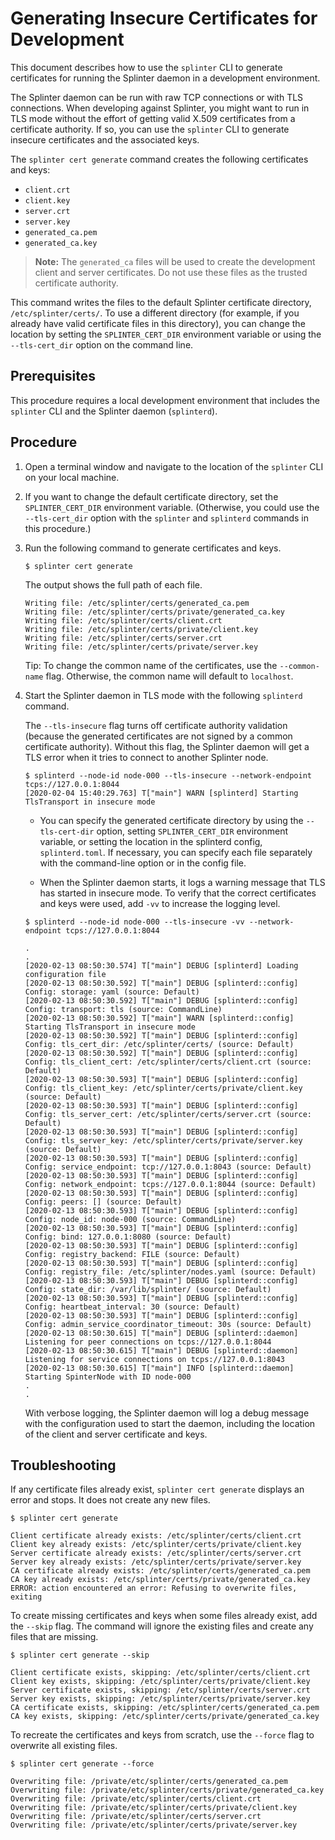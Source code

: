 # Generating Insecure Certificates for Development

This document describes how to use the `splinter` CLI to generate certificates
for running the Splinter daemon in a development environment.

The Splinter daemon can be run with raw TCP connections or with TLS connections.
When developing against Splinter, you might want to run in TLS mode without the
effort of getting valid X.509 certificates from a certificate authority. If so,
you can use the `splinter` CLI to generate insecure certificates and the
associated keys.

The `splinter cert generate` command creates the following certificates and
keys:
  - `client.crt`
  - `client.key`
  - `server.crt`
  - `server.key`
  - `generated_ca.pem`
  - `generated_ca.key`

> **Note:** The `generated_ca` files will be used to create the development
> client and server certificates. Do not use these files as the trusted
> certificate authority.

This command writes the files to the default Splinter certificate directory,
`/etc/splinter/certs/`. To use a different directory (for example, if you
already have valid certificate files in this directory), you can change the
location by setting the `SPLINTER_CERT_DIR` environment variable or using the
`--tls-cert_dir` option on the command line.

## Prerequisites

This procedure requires a local development environment that includes the
`splinter` CLI and the Splinter daemon (`splinterd`).

## Procedure

1. Open a terminal window and navigate to the location of the `splinter` CLI
   on your local machine.

1. If you want to change the default certificate directory, set the
   `SPLINTER_CERT_DIR` environment variable. (Otherwise, you could
   use the `--tls-cert_dir` option with the `splinter` and `splinterd`
   commands in this procedure.)

1. Run the following command to generate certificates and keys.

   ```
   $ splinter cert generate
   ```

   The output shows the full path of each file.

   ```
   Writing file: /etc/splinter/certs/generated_ca.pem
   Writing file: /etc/splinter/certs/private/generated_ca.key
   Writing file: /etc/splinter/certs/client.crt
   Writing file: /etc/splinter/certs/private/client.key
   Writing file: /etc/splinter/certs/server.crt
   Writing file: /etc/splinter/certs/private/server.key
   ```

   Tip: To change the common name of the certificates, use the `--common-name`
   flag. Otherwise, the common name will default to `localhost`.

1. Start the Splinter daemon in TLS mode with the following `splinterd` command.

   The `--tls-insecure` flag turns off certificate authority validation (because
   the generated certificates are not signed by a common certificate authority).
   Without this flag, the Splinter daemon will get a TLS error when it tries to
   connect to another Splinter node.

   ```
   $ splinterd --node-id node-000 --tls-insecure --network-endpoint tcps://127.0.0.1:8044
   [2020-02-04 15:40:29.763] T["main"] WARN [splinterd] Starting TlsTransport in insecure mode
   ```

   * You can specify the generated certificate directory by using the
    `--tls-cert-dir` option, setting `SPLINTER_CERT_DIR` environment variable,
    or setting the location in the splinterd config, `splinterd.toml`. If
    necessary, you can specify each file separately with the command-line option
    or in the config file.

   * When the Splinter daemon starts, it logs a warning message that TLS
     has started in insecure mode. To verify that the correct certificates and
     keys were used, add `-vv` to increase the logging level.

   ```
   $ splinterd --node-id node-000 --tls-insecure -vv --network-endpoint tcps://127.0.0.1:8044

   .
   .
   [2020-02-13 08:50:30.574] T["main"] DEBUG [splinterd] Loading configuration file
   [2020-02-13 08:50:30.592] T["main"] DEBUG [splinterd::config] Config: storage: yaml (source: Default)
   [2020-02-13 08:50:30.592] T["main"] DEBUG [splinterd::config] Config: transport: tls (source: CommandLine)
   [2020-02-13 08:50:30.592] T["main"] WARN [splinterd::config] Starting TlsTransport in insecure mode
   [2020-02-13 08:50:30.592] T["main"] DEBUG [splinterd::config] Config: tls_cert_dir: /etc/splinter/certs/ (source: Default)
   [2020-02-13 08:50:30.592] T["main"] DEBUG [splinterd::config] Config: tls_client_cert: /etc/splinter/certs/client.crt (source: Default)
   [2020-02-13 08:50:30.593] T["main"] DEBUG [splinterd::config] Config: tls_client_key: /etc/splinter/certs/private/client.key (source: Default)
   [2020-02-13 08:50:30.593] T["main"] DEBUG [splinterd::config] Config: tls_server_cert: /etc/splinter/certs/server.crt (source: Default)
   [2020-02-13 08:50:30.593] T["main"] DEBUG [splinterd::config] Config: tls_server_key: /etc/splinter/certs/private/server.key (source: Default)
   [2020-02-13 08:50:30.593] T["main"] DEBUG [splinterd::config] Config: service_endpoint: tcp://127.0.0.1:8043 (source: Default)
   [2020-02-13 08:50:30.593] T["main"] DEBUG [splinterd::config] Config: network_endpoint: tcps://127.0.0.1:8044 (source: Default)
   [2020-02-13 08:50:30.593] T["main"] DEBUG [splinterd::config] Config: peers: [] (source: Default)
   [2020-02-13 08:50:30.593] T["main"] DEBUG [splinterd::config] Config: node_id: node-000 (source: CommandLine)
   [2020-02-13 08:50:30.593] T["main"] DEBUG [splinterd::config] Config: bind: 127.0.0.1:8080 (source: Default)
   [2020-02-13 08:50:30.593] T["main"] DEBUG [splinterd::config] Config: registry_backend: FILE (source: Default)
   [2020-02-13 08:50:30.593] T["main"] DEBUG [splinterd::config] Config: registry_file: /etc/splinter/nodes.yaml (source: Default)
   [2020-02-13 08:50:30.593] T["main"] DEBUG [splinterd::config] Config: state_dir: /var/lib/splinter/ (source: Default)
   [2020-02-13 08:50:30.593] T["main"] DEBUG [splinterd::config] Config: heartbeat_interval: 30 (source: Default)
   [2020-02-13 08:50:30.593] T["main"] DEBUG [splinterd::config] Config: admin_service_coordinator_timeout: 30s (source: Default)
   [2020-02-13 08:50:30.615] T["main"] DEBUG [splinterd::daemon] Listening for peer connections on tcps://127.0.0.1:8044
   [2020-02-13 08:50:30.615] T["main"] DEBUG [splinterd::daemon] Listening for service connections on tcps://127.0.0.1:8043
   [2020-02-13 08:50:30.615] T["main"] INFO [splinterd::daemon] Starting SpinterNode with ID node-000
   .
   .
   ```

     With verbose logging, the Splinter daemon will log a debug message
     with the configuration used to start the daemon, including the location of
     the client and server certificate and keys.

## Troubleshooting

  If any certificate files already exist, `splinter cert generate` displays an
  error and stops. It does not create any new files.

  ```
  $ splinter cert generate

  Client certificate already exists: /etc/splinter/certs/client.crt
  Client key already exists: /etc/splinter/certs/private/client.key
  Server certificate already exists: /etc/splinter/certs/server.crt
  Server key already exists: /etc/splinter/certs/private/server.key
  CA certificate already exists: /etc/splinter/certs/generated_ca.pem
  CA key already exists: /etc/splinter/certs/private/generated_ca.key
  ERROR: action encountered an error: Refusing to overwrite files, exiting
  ```

  To create missing certificates and keys when some files already
   exist, add the `--skip` flag. The command will ignore the existing
   files and create any files that are missing.

  ```
  $ splinter cert generate --skip

  Client certificate exists, skipping: /etc/splinter/certs/client.crt
  Client key exists, skipping: /etc/splinter/certs/private/client.key
  Server certificate exists, skipping: /etc/splinter/certs/server.crt
  Server key exists, skipping: /etc/splinter/certs/private/server.key
  CA certificate exists, skipping: /etc/splinter/certs/generated_ca.pem
  CA key exists, skipping: /etc/splinter/certs/private/generated_ca.key
  ```

  To recreate the certificates and keys from scratch, use the  `--force` flag to
  overwrite all existing files.

  ```
  $ splinter cert generate --force

  Overwriting file: /private/etc/splinter/certs/generated_ca.pem
  Overwriting file: /private/etc/splinter/certs/private/generated_ca.key
  Overwriting file: /private/etc/splinter/certs/client.crt
  Overwriting file: /private/etc/splinter/certs/private/client.key
  Overwriting file: /private/etc/splinter/certs/server.crt
  Overwriting file: /private/etc/splinter/certs/private/server.key
  ```
